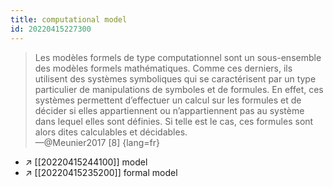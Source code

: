 ```yaml
---
title: computational model
id: 20220415227300
---
```



> Les modèles formels de type computationnel sont un sous-ensemble des modèles formels mathématiques. Comme ces derniers, ils utilisent des systèmes symboliques qui se caractérisent par un type particulier de manipulations de symboles et de formules. En effet, ces systèmes permettent d’effectuer un calcul sur les formules et de décider si elles appartiennent ou n’appartiennent pas au système dans lequel elles sont définies. Si telle est le cas, ces formules sont alors dites calculables et décidables.  
—@Meunier2017 [8]
{lang=fr}

- ↗ [[20220415244100]] model
- ↗ [[20220415235200]] formal model
